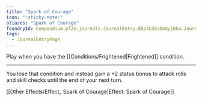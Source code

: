 ```yaml
---
title: "Spark of Courage"
icon: ":sticky-note:"
aliases: "Spark of Courage"
foundryId: Compendium.pf2e.journals.JournalEntry.BSp4LUSaOmUyjBko.JournalEntryPage.EZZxz9jeEB0N3FPZ
tags:
  - JournalEntryPage
---
```

Play when you have the [[Conditions/Frightened|Frightened]] condition.

* * *

You lose that condition and instead gain a +2 status bonus to attack rolls and skill checks until the end of your next turn.

[[Other Effects/Effect_ Spark of Courage|Effect: Spark of Courage]]